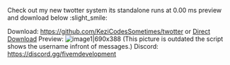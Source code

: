  Check out my new twotter system its standalone runs at 0.00 ms preview and download below :slight_smile: 



Download: https://github.com/KeziCodesSometimes/twotter or  [Direct Download](https://github.com/KeziCodesSometimes/twotter/archive/refs/tags/1.zip)
Preview: 
![image1|690x388](https://cdn.discordapp.com/attachments/1100500263858602116/1100594930117791844/image.png)
 (This picture is outdated the script shows the username infront of messages.)
 Discord:  https://discord.gg/fivemdevelopment
